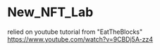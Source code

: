 # New_NFT_Lab

relied on youtube tutorial from "EatTheBlocks" https://www.youtube.com/watch?v=9CBDj5A-zz4
